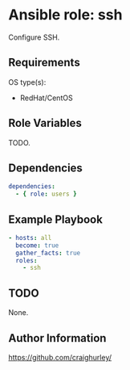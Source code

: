# Ansible role: ssh

Configure SSH.

## Requirements

OS type(s):

* RedHat/CentOS

## Role Variables

TODO.

## Dependencies

```yaml
dependencies:
  - { role: users }
```

## Example Playbook

```yaml
- hosts: all
  become: true
  gather_facts: true
  roles:
    - ssh
```

## TODO

None.

## Author Information

<https://github.com/craighurley/>

